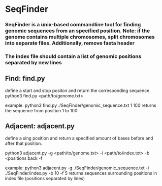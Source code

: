 # SeqFinder

### SeqFinder is a unix-based commandline tool for finding genomic sequences from an specified position. Note: if the genome contains multiple chromosomes, split chromosomes into separate files. Additionally, remove fasta header

### The index file should contain a list of genomic positions separated by new lines

## Find: find.py
define a start and stop positon and return the corresponding sequence.
python3 find.py <path/to/genome.txt> <start> <stop>
  
example: python3 find.py ./SeqFinder/genomic_sequence.txt 1 100
returns the sequence from position 1 to 100


## Adjacent: adjacent.py
define a sing position and return a specified amount of bases before and after that position.

python3 adjacent.py -g <path/to/genome.txt> -i <path/to/index.txt> -b <positions back -f <positions forward>

example: python3 adjacent.py -g ./SeqFinder/genomic_sequence.txt -i ./SeqFinder/index.py -b 10 -f 5
returns sequences surrounding positions in index file (positions separated by lines)
